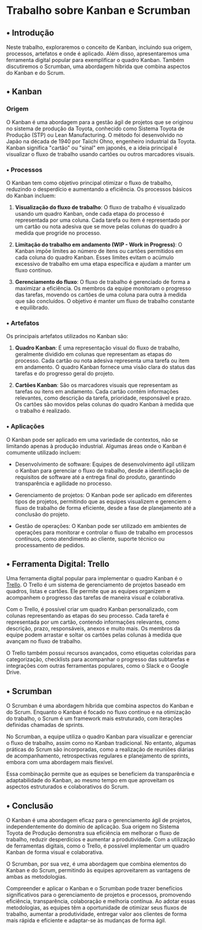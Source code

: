 # Trabalho sobre Kanban e Scrumban

## • Introdução

Neste trabalho, exploraremos o conceito de Kanban, incluindo sua origem, processos, artefatos e onde é aplicado. Além disso, apresentaremos uma ferramenta digital popular para exemplificar o quadro Kanban. Também discutiremos o Scrumban, uma abordagem híbrida que combina aspectos do Kanban e do Scrum.

## • Kanban

### Origem

O Kanban é uma abordagem para a gestão ágil de projetos que se originou no sistema de produção da Toyota, conhecido como Sistema Toyota de Produção (STP) ou Lean Manufacturing. O método foi desenvolvido no Japão na década de 1940 por Taiichi Ohno, engenheiro industrial da Toyota. Kanban significa "cartão" ou "sinal" em japonês, e a ideia principal é visualizar o fluxo de trabalho usando cartões ou outros marcadores visuais.

### • Processos

O Kanban tem como objetivo principal otimizar o fluxo de trabalho, reduzindo o desperdício e aumentando a eficiência. Os processos básicos do Kanban incluem:

1. **Visualização do fluxo de trabalho**: O fluxo de trabalho é visualizado usando um quadro Kanban, onde cada etapa do processo é representada por uma coluna. Cada tarefa ou item é representado por um cartão ou nota adesiva que se move pelas colunas do quadro à medida que progride no processo.

2. **Limitação do trabalho em andamento (WIP - Work in Progress)**: O Kanban impõe limites ao número de itens ou cartões permitidos em cada coluna do quadro Kanban. Esses limites evitam o acúmulo excessivo de trabalho em uma etapa específica e ajudam a manter um fluxo contínuo.

3. **Gerenciamento do fluxo**: O fluxo de trabalho é gerenciado de forma a maximizar a eficiência. Os membros da equipe monitoram o progresso das tarefas, movendo os cartões de uma coluna para outra à medida que são concluídos. O objetivo é manter um fluxo de trabalho constante e equilibrado.

### • Artefatos

Os principais artefatos utilizados no Kanban são:

1. **Quadro Kanban**: É uma representação visual do fluxo de trabalho, geralmente dividido em colunas que representam as etapas do processo. Cada cartão ou nota adesiva representa uma tarefa ou item em andamento. O quadro Kanban fornece uma visão clara do status das tarefas e do progresso geral do projeto.

2. **Cartões Kanban**: São os marcadores visuais que representam as tarefas ou itens em andamento. Cada cartão contém informações relevantes, como descrição da tarefa, prioridade, responsável e prazo. Os cartões são movidos pelas colunas do quadro Kanban à medida que o trabalho é realizado.

### • Aplicações

O Kanban pode ser aplicado em uma variedade de contextos, não se limitando apenas à produção industrial. Algumas áreas onde o Kanban é comumente utilizado incluem:

- Desenvolvimento de software: Equipes de desenvolvimento ágil utilizam o Kanban para gerenciar o fluxo de trabalho, desde a identificação de requisitos de software até a entrega final do produto, garantindo transparência e agilidade no processo.

- Gerenciamento de projetos: O Kanban pode ser aplicado em diferentes tipos de projetos, permitindo que as equipes visualizem e gerenciem o fluxo de trabalho de forma eficiente, desde a fase de planejamento até a conclusão do projeto.

- Gestão de operações: O Kanban pode ser utilizado em ambientes de operações para monitorar e controlar o fluxo de trabalho em processos contínuos, como atendimento ao cliente, suporte técnico ou processamento de pedidos.

## • Ferramenta Digital: Trello

Uma ferramenta digital popular para implementar o quadro Kanban é o [Trello](https://trello.com/). O Trello é um sistema de gerenciamento de projetos baseado em quadros, listas e cartões. Ele permite que as equipes organizem e acompanhem o progresso das tarefas de maneira visual e colaborativa.

Com o Trello, é possível criar um quadro Kanban personalizado, com colunas representando as etapas do seu processo. Cada tarefa é representada por um cartão, contendo informações relevantes, como descrição, prazo, responsáveis, anexos e muito mais. Os membros da equipe podem arrastar e soltar os cartões pelas colunas à medida que avançam no fluxo de trabalho.

O Trello também possui recursos avançados, como etiquetas coloridas para categorização, checklists para acompanhar o progresso das subtarefas e integrações com outras ferramentas populares, como o Slack e o Google Drive.

## • Scrumban

O Scrumban é uma abordagem híbrida que combina aspectos do Kanban e do Scrum. Enquanto o Kanban é focado no fluxo contínuo e na otimização do trabalho, o Scrum é um framework mais estruturado, com iterações definidas chamadas de sprints.

No Scrumban, a equipe utiliza o quadro Kanban para visualizar e gerenciar o fluxo de trabalho, assim como no Kanban tradicional. No entanto, algumas práticas do Scrum são incorporadas, como a realização de reuniões diárias de acompanhamento, retrospectivas regulares e planejamento de sprints, embora com uma abordagem mais flexível.

Essa combinação permite que as equipes se beneficiem da transparência e adaptabilidade do Kanban, ao mesmo tempo em que aproveitam os aspectos estruturados e colaborativos do Scrum.

## • Conclusão

O Kanban é uma abordagem eficaz para o gerenciamento ágil de projetos, independentemente do domínio de aplicação. Sua origem no Sistema Toyota de Produção demonstra sua eficiência em melhorar o fluxo de trabalho, reduzir desperdícios e aumentar a produtividade. Com a utilização de ferramentas digitais, como o Trello, é possível implementar um quadro Kanban de forma visual e colaborativa.

O Scrumban, por sua vez, é uma abordagem que combina elementos do Kanban e do Scrum, permitindo às equipes aproveitarem as vantagens de ambas as metodologias.

Compreender e aplicar o Kanban e o Scrumban pode trazer benefícios significativos para o gerenciamento de projetos e processos, promovendo eficiência, transparência, colaboração e melhoria contínua. Ao adotar essas metodologias, as equipes têm a oportunidade de otimizar seus fluxos de trabalho, aumentar a produtividade, entregar valor aos clientes de forma mais rápida e eficiente e adaptar-se às mudanças de forma ágil.
